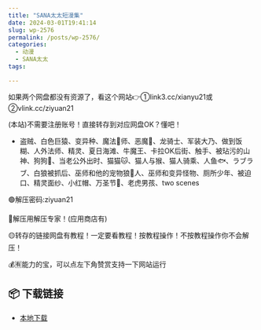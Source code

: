 ```yaml
---
title: "SANA太太短漫集"
date: 2024-03-01T19:41:14
slug: wp-2576
permalink: /posts/wp-2576/
categories:
  - 动漫
  - SANA太太
tags:

---
```


如果两个网盘都没有资源了，看这个网站👉①link3.cc/xianyu21或②vlink.cc/ziyuan21

(本站)不需要注册账号！直接转存到对应网盘OK？懂吧！

*   盗贼、白色巨猿、变异种、魔法🔮师、恶魔👿、龙骑士、军装大乃、做到饭糊、人外法师、精灵、夏日海滩、牛魔王、卡拉OK后街、触手、被玷污的山神、狗狗🐶、当老公外出时、猫猫🐱、猫人与猴、猫人骑乘、人鱼🐟、ラブラブ、白狼被抓后、巫师和他的宠物狼🐺人、巫师和变异怪物、厕所少年、被迫口、精灵面纱、小红帽、万圣节🎃、老虎男孩、two scenes

🟢解压密码:ziyuan21

🔵解压用解压专家！(应用商店有)

🟡转存的链接网盘有教程！一定要看教程！按教程操作！不按教程操作你不会解压！

💰🈶能力的宝，可以点左下角赞赏支持一下网站运行

## 📦 下载链接
- [本地下载](https://blziyuan21.com/pay-download/2576?key=a3fb803d18&down_id=0)


